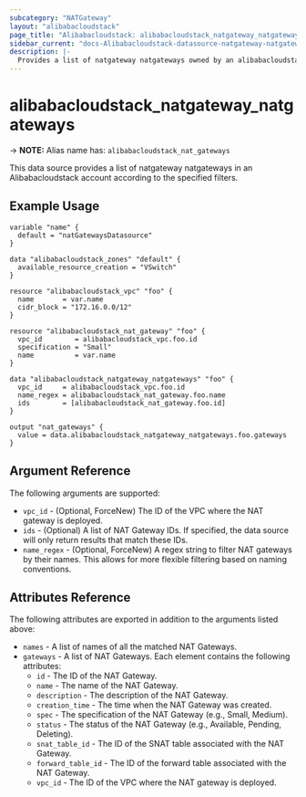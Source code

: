 ```yaml
---
subcategory: "NATGateway"
layout: "alibabacloudstack"
page_title: "Alibabacloudstack: alibabacloudstack_natgateway_natgateways"
sidebar_current: "docs-Alibabacloudstack-datasource-natgateway-natgateways"
description: |- 
  Provides a list of natgateway natgateways owned by an alibabacloudstack account.
---
```


# alibabacloudstack_natgateway_natgateways
-> **NOTE:** Alias name has: `alibabacloudstack_nat_gateways`

This data source provides a list of natgateway natgateways in an Alibabacloudstack account according to the specified filters.

## Example Usage

```hcl
variable "name" {
  default = "natGatewaysDatasource"
}

data "alibabacloudstack_zones" "default" {
  available_resource_creation = "VSwitch"
}

resource "alibabacloudstack_vpc" "foo" {
  name       = var.name
  cidr_block = "172.16.0.0/12"
}

resource "alibabacloudstack_nat_gateway" "foo" {
  vpc_id        = alibabacloudstack_vpc.foo.id
  specification = "Small"
  name          = var.name
}

data "alibabacloudstack_natgateway_natgateways" "foo" {
  vpc_id     = alibabacloudstack_vpc.foo.id
  name_regex = alibabacloudstack_nat_gateway.foo.name
  ids        = [alibabacloudstack_nat_gateway.foo.id]
}

output "nat_gateways" {
  value = data.alibabacloudstack_natgateway_natgateways.foo.gateways
}
```

## Argument Reference

The following arguments are supported:

* `vpc_id` - (Optional, ForceNew) The ID of the VPC where the NAT gateway is deployed.
* `ids` - (Optional) A list of NAT Gateway IDs. If specified, the data source will only return results that match these IDs.
* `name_regex` - (Optional, ForceNew) A regex string to filter NAT gateways by their names. This allows for more flexible filtering based on naming conventions.

## Attributes Reference

The following attributes are exported in addition to the arguments listed above:

* `names` - A list of names of all the matched NAT Gateways.
* `gateways` - A list of NAT Gateways. Each element contains the following attributes:
  * `id` - The ID of the NAT Gateway.
  * `name` - The name of the NAT Gateway.
  * `description` - The description of the NAT Gateway.
  * `creation_time` - The time when the NAT Gateway was created.
  * `spec` - The specification of the NAT Gateway (e.g., Small, Medium).
  * `status` - The status of the NAT Gateway (e.g., Available, Pending, Deleting).
  * `snat_table_id` - The ID of the SNAT table associated with the NAT Gateway.
  * `forward_table_id` - The ID of the forward table associated with the NAT Gateway.
  * `vpc_id` - The ID of the VPC where the NAT gateway is deployed. 